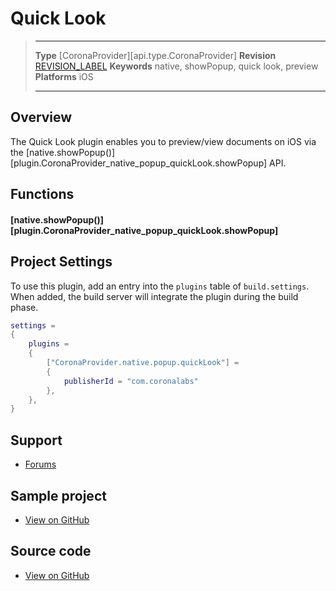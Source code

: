 # Quick Look

> --------------------- ------------------------------------------------------------------------------------------
> __Type__              [CoronaProvider][api.type.CoronaProvider]
> __Revision__          [REVISION_LABEL](REVISION_URL)
> __Keywords__          native, showPopup, quick look, preview
> __Platforms__			iOS
> --------------------- ------------------------------------------------------------------------------------------

## Overview

The Quick Look plugin enables you to preview/view documents on iOS via the [native.showPopup()][plugin.CoronaProvider_native_popup_quickLook.showPopup] API.


## Functions

#### [native.showPopup()][plugin.CoronaProvider_native_popup_quickLook.showPopup]


## Project Settings

To use this plugin, add an entry into the `plugins` table of `build.settings`. When added, the build server will integrate the plugin during the build phase.

``````lua
settings =
{
	plugins =
	{
		["CoronaProvider.native.popup.quickLook"] =
		{
			publisherId = "com.coronalabs"
		},
	},
}
``````


## Support

* [Forums](https://forums.solar2d.com/c/corona-marketplace/corona-premium-plugins/92)

## Sample project

* [View on GitHub](https://github.com/coronalabs/plugins-source-native-popup-quicklook/tree/master/Corona)

## Source code

* [View on GitHub](https://github.com/coronalabs/plugins-source-native-popup-quicklook)
